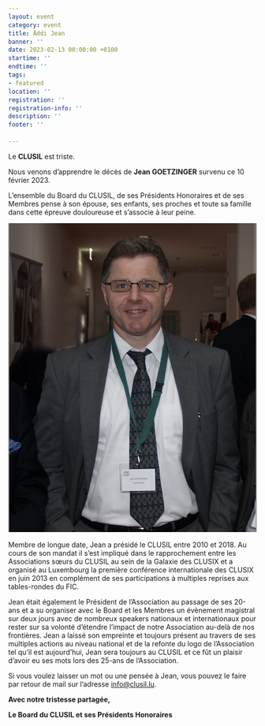```yaml
---
layout: event
category: event
title: Äddi Jean
banner: ''
date: 2023-02-13 00:00:00 +0100
startime: ''
endtime: ''
tags:
- featured
location: ''
registration: ''
registration-info: ''
description: ''
footer: ''

---
```

Le **CLUSIL** est triste.

Nous venons d’apprendre le décès de **Jean GOETZINGER** survenu ce 10 février 2023.

L’ensemble du Board du CLUSIL, de ses Présidents Honoraires et de ses Membres pense à son épouse, ses enfants, ses proches et toute sa famille dans cette épreuve douloureuse et s’associe à leur peine.

![](/assets/img/screenshot-2023-02-16-at-19-32-40.png)

Membre de longue date, Jean a présidé le CLUSIL entre 2010 et 2018. Au cours de son mandat il s’est impliqué dans le rapprochement entre les Associations sœurs du CLUSIL au sein de la Galaxie des CLUSIX et a organisé au Luxembourg la première conférence internationale des CLUSIX en juin 2013 en complément de ses participations à multiples reprises aux tables-rondes du FIC.

Jean était également le Président de l’Association au passage de ses 20-ans et a su organiser avec le Board et les Membres un évènement magistral sur deux jours avec de nombreux speakers nationaux et internationaux pour rester sur sa volonté d’étendre l’impact de notre Association au-delà de nos frontières. Jean a laissé son empreinte et toujours présent au travers de ses multiples actions au niveau national et de la refonte du logo de l’Association tel qu’il est aujourd’hui, Jean sera toujours au CLUSIL et ce fût un plaisir d’avoir eu ses mots lors des 25-ans de l’Association.

Si vous voulez laisser un mot ou une pensée à Jean, vous pouvez le faire par retour de mail sur l’adresse [info@clusil.lu](mailto:info@clusil.lu?subject=Hommage%20%C3%A0%20Jean).

**Avec notre tristesse partagée,**

**Le Board du CLUSIL et ses Présidents Honoraires**